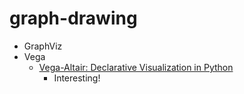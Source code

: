 graph-drawing
=============

* GraphViz
* Vega
    * [Vega-Altair: Declarative Visualization in Python](https://altair-viz.github.io/index.html)
        * Interesting!
